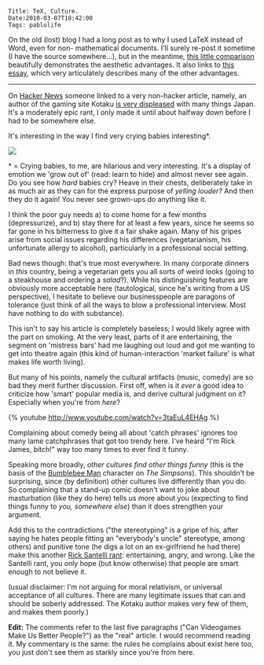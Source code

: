     Title: TeX, Culture.
    Date:2010-03-07T18:42:00
    Tags: pablolife

On the old (lost) blog I had a long post as to why I used LaTeX instead of Word,
even for non- mathematical documents. I'll surely re-post it sometime (I
have the source somewhere...), but in the meantime, [this little
comparison][1] beautifully demonstrates the aesthetic advantages. It also
links to [this essay][2], which very articulately describes many of the other
advantages.

---

On [Hacker News][3] someone linked to a very non-hacker article, namely, an
author of the gaming site Kotaku [is very displeased][4] with many things
Japan. It's a moderately epic rant, I only made it until about halfway down
before I had to be somewhere else.

It's interesting in the way I find very crying babies interesting\*.

[![][5]][6]

\* = Crying babies, to me, are hilarious and very interesting. It's a display
of emotion we 'grow out of' (read: learn to hide) and almost never see again.
Do you see how _hard_ babies cry? Heave in their chests, deliberately take in
as much air as they can for the express purpose of _yelling louder?_ And then
they do it again! You never see grown-ups do anything like it.

I think the poor guy needs a) to come home for a few months (depressurize),
and b) stay there for at least a few years, since he seems so far gone in his
bitterness to give it a fair shake again. Many of his gripes arise from social
issues regarding his differences (vegetarianism, his unfortunate allergy to
alcohol), particularly in a professional social setting.

Bad news though: that's true most everywhere. In many corporate dinners in
_this_ country, being a vegetarian gets you all sorts of weird looks (going to
a steakhouse and ordering a _salad_?). While his distinguishing features are
obviously more acceptable here (tautological, since he's writing from a US
perspective), I hesitate to believe our businesspeople are paragons of
tolerance (just think of all the ways to blow a professional interview. Most
have nothing to do with substance).

This isn't to say his article is completely baseless; I would likely agree
with the part on smoking. At the very least, parts of it are entertaining, the
segment on 'mistress bars' had me laughing out loud and got me wanting to get
into theatre again (this kind of human-interaction 'market failure' is what
makes life worth living).

But many of his points, namely the cultural artifacts (music, comedy) are so
bad they merit further discussion. First off, when is it _ever_ a good idea to
criticize how 'smart' popular media is, and derive cultural judgment on it?
Especially when you're from _here_?

{% youtube http://www.youtube.com/watch?v=3taEuL4EHAg %}

Complaining about comedy being all about 'catch phrases' ignores too many lame
catchphrases that got too trendy here. I've heard "I'm Rick James, bitch!" way
too many times to ever find it funny.

Speaking more broadly, _other cultures find other things funny_ (this is the
basis of the [Bumblebee Man][7] character on _The Simpsons_). This shouldn't
be surprising, since (by definition) other cultures live differently than you
do. So complaining that a stand-up comic doesn't want to joke about
masturbation (like they do here) tells us more about you (expecting to find
things funny to _you, somewhere else_) than it does strengthen your argument.

Add this to the contradictions ("the stereotyping" is a gripe of his, after
saying he hates people fitting an "everybody's uncle" stereotype, among
others) and punitive tone (he digs a lot on an ex-girlfriend he had there)
make this another [Rick Santelli rant][8]: entertaining, angry, and wrong.
Like the Santelli rant, you only hope (but know otherwise) that people are
smart enough to not believe it.

(usual disclaimer: I'm not arguing for moral relativism, or universal
acceptance of all cultures. There are many legitimate issues that can and
should be soberly addressed. The Kotaku author makes very few of them, and
makes them poorly.)

**Edit:** The comments refer to the last five paragraphs ("Can Videogames Make
Us Better People?") as the "real" article. I would recommend reading it. My
commentary is the same: the rules he complains about exist here too, you just
don't see them as starkly since you're from here.


   [1]: http://nitens.org/taraborelli/latex
   [2]: http://ricardo.ecn.wfu.edu/%7Ecottrell/wp.html
   [3]: http://news.ycombinator.com
   [4]: http://kotaku.com/5484581/japan-its-not-funny-anymore?skyline=true&s=i
   [5]: http://2.bp.blogspot.com/_3ys1dwfzc2w/S5RpMMlLTJI/AAAAAAAAACQ/_Zk_Dz3TxhI/s320/crying-baby.jpg
   [6]: http://2.bp.blogspot.com/_3ys1dwfzc2w/S5RpMMlLTJI/AAAAAAAAACQ/_Zk_Dz3TxhI/s1600-h/crying-baby.jpg
   [7]: http://simpsons.wikia.com/wiki/Bumblebee_Man
   [8]: http://www.youtube.com/watch?v=bEZB4taSEoA
